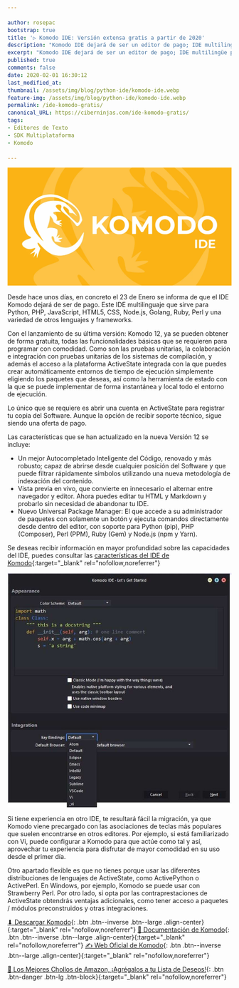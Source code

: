 ```yaml
---

author: rosepac
bootstrap: true
title: '▷ Komodo IDE: Versión extensa gratis a partir de 2020'
description: "Komodo IDE dejará de ser un editor de pago; IDE multilingüe para Python, PHP, JavaScript, HTML5, CSS, Node.js, Golang, Ruby, Perl y una variedad de otros lenguajes y frameworks"
excerpt: "Komodo IDE dejará de ser un editor de pago; IDE multilingüe para Python, PHP, JavaScript, HTML5, CSS, Node.js, Golang, Ruby, Perl y una variedad de otros lenguajes y frameworks"
published: true
comments: false
date: 2020-02-01 16:30:12
last_modified_at: 
thumbnail: /assets/img/blog/python-ide/komodo-ide.webp
feature-img: /assets/img/blog/python-ide/komodo-ide.webp
permalink: /ide-komodo-gratis/
canonical_URL: https://ciberninjas.com/ide-komodo-gratis/
tags:
- Editores de Texto
- SDK Multiplataforma
- Komodo

---
```


![Logotipo del entorno de desarrollo o IDE denominado Komodo IDE](/assets/img/blog/python-ide/komodo-ide.webp "Logotipo del entorno de desarrollo o IDE denominado Komodo IDE")

Desde hace unos días, en concreto el 23 de Enero se informa de que el IDE Komodo dejará de ser de pago. Este IDE multilinguaje que sirve para Python, PHP, JavaScript, HTML5, CSS, Node.js, Golang, Ruby, Perl y una variedad de otros lenguajes y frameworks.

Con el lanzamiento de su última versión: Komodo 12, ya se pueden obtener de forma gratuita, todas las funcionalidades básicas que se requieren para programar con comodidad. Como son las pruebas unitarias, la colaboración e integración con pruebas unitarias de los sistemas de compilación, y además el acceso a la plataforma ActiveState integrada con la que puedes crear automáticamente entornos de tiempo de ejecución simplemente eligiendo los paquetes que deseas, así como la herramienta de estado con la que se puede implementar de forma instantánea y local todo el entorno de ejecución.

Lo único que se requiere es abrir una cuenta en ActiveState para registrar tu copia del Software. Aunque la opción de recibir soporte técnico, sigue siendo una oferta de pago.

Las características que se han actualizado en la nueva Versión 12 se incluye:

- Un mejor Autocompletado Inteligente del Código, renovado y más robusto; capaz de abrirse desde cualquier posición del Software y que puede filtrar rápidamente símbolos utilizando una nueva metodología de indexación del contenido.
- Vista previa en vivo, que convierte en innecesario el alternar entre navegador y editor. Ahora puedes editar tu HTML y Markdown y probarlo sin necesidad de abandonar tu IDE.
- Nuevo Universal Package Manager: El que accede a su administrador de paquetes con solamente un botón y ejecuta comandos directamente desde dentro del editor, con soporte para Python (pip), PHP (Composer), Perl (PPM), Ruby (Gem) y Node.js (npm y Yarn).

Se deseas recibir información en mayor profundidad sobre las capacidades del IDE, puedes consultar las [características del IDE de Komodo](https://www.activestate.com/products/komodo-ide/features/){:target="_blank" rel="nofollow,noreferrer"}

![Vista del entorno de desarrollo de Komodo](/assets/img/blog/komodo1.jpg "Vista del entorno de desarrollo de Komodo")

Si tiene experiencia en otro IDE, te resultará fácil la migración, ya que Komodo viene precargado con las asociaciones de teclas más populares que suelen encontrarse en otros editores. Por ejemplo, si está familiarizado con Vi, puede configurar a Komodo para que actúe como tal y así, aprovechar tu experiencia para disfrutar de mayor comodidad en su uso desde el primer día.

Otro apartado flexible es que no tienes porque usar las diferentes distribuciones de lenguajes de ActiveState, como ActivePython o ActivePerl. En Windows, por ejemplo, Komodo se puede usar con Strawberry Perl. Por otro lado, si opta por las contraprestaciones de ActiveState obtendrás ventajas adicionales, como tener acceso a paquetes / módulos preconstruidos y otras integraciones.

[⬇ Descargar Komodo](https://www.activestate.com/products/komodo-ide/download-ide/){: .btn .btn--inverse .btn--large .align-center}{:target="_blank" rel="nofollow,noreferrer"}
[📖 Documentación de Komodo](http://docs.activestate.com/komodo/12/){: .btn .btn--inverse .btn--large .align-center}{:target="_blank" rel="nofollow,noreferrer"}
[✍ Web Oficial de Komodo](https://www.activestate.com/products/komodo-ide/){: .btn .btn--inverse .btn--large .align-center}{:target="_blank" rel="nofollow,noreferrer"}


[🛒 Los Mejores Chollos de Amazon, ¡Agrégalos a tu Lista de Deseos!](/amazon/ "Los Mejores Chollos de Amazon, Ofertas Flash, Black Monday y Amazon Prime Day"){: .btn .btn-danger .btn-lg .btn-block}{:target="_blank" rel="nofollow,noreferrer"}
<!-- https://www.activestate.com/products/komodo-ide/ -->
<!-- https://www.i-programmer.info/news/90-tools/13411-activestate-komodo-ide-now-free.html -->
<!-- https://www.i-programmer.info/news/90-tools/13117-cyberchef-the-developers-ultimate-toolbox.html -->
